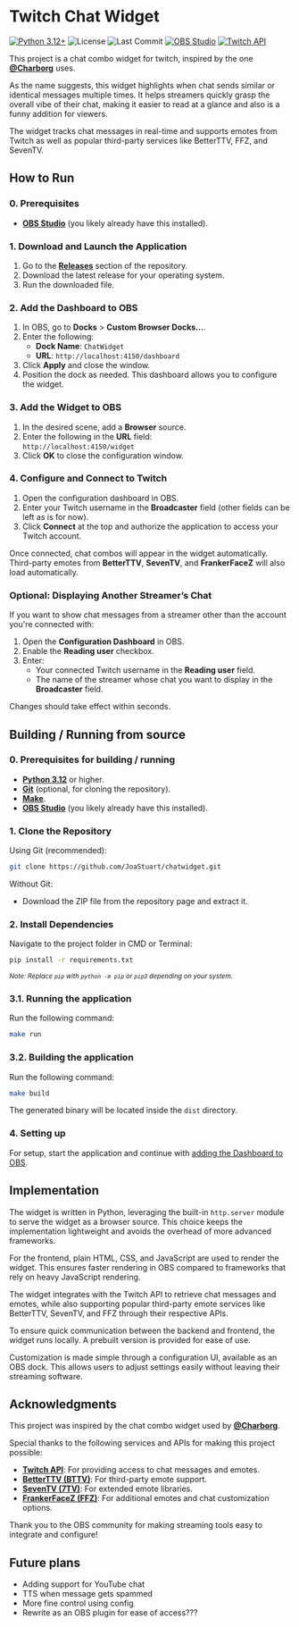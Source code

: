 # Twitch Chat Widget

[![Python 3.12+](https://img.shields.io/badge/Python-3.12%2B-blue?logo=python)](https://www.python.org/)
![License](https://img.shields.io/github/license/joastuart/chatwidget)
![Last Commit](https://img.shields.io/github/last-commit/joastuart/chatwidget)
[![OBS Studio](https://img.shields.io/badge/OBS_Studio-supported-green?logo=obsstudio)](https://obsproject.net/)
[![Twitch API](https://img.shields.io/badge/Twitch-API-%239146FF?logo=twitch)](https://dev.twtich.tv/)

This project is a chat combo widget for twitch, inspired by the one [**@Charborg**](https://twitch.tv/charborg) uses.

As the name suggests, this widget highlights when chat sends similar or identical messages multiple times. It helps streamers quickly grasp the overall vibe of their chat, making it easier to read at a glance and also is a funny addition for viewers.

The widget tracks chat messages in real-time and supports emotes from Twitch as well as popular third-party services like BetterTTV, FFZ, and SevenTV.

## How to Run

### 0. Prerequisites

- [**OBS Studio**](https://obsproject.com/download) (you likely already have this installed).

### 1. Download and Launch the Application

1. Go to the [**Releases**](https://github.com/JoaStuart/chatwidget/releases) section of the repository.
2. Download the latest release for your operating system.
3. Run the downloaded file.

### 2. Add the Dashboard to OBS

1. In OBS, go to **Docks** > **Custom Browser Docks...**.
2. Enter the following:
   - **Dock Name**: `ChatWidget`
   - **URL**: `http://localhost:4150/dashboard`
3. Click **Apply** and close the window.
4. Position the dock as needed. This dashboard allows you to configure the widget.

### 3. Add the Widget to OBS

1. In the desired scene, add a **Browser** source.
2. Enter the following in the **URL** field:  
   `http://localhost:4150/widget`
3. Click **OK** to close the configuration window.

### 4. Configure and Connect to Twitch

1. Open the configuration dashboard in OBS.
2. Enter your Twitch username in the **Broadcaster** field (other fields can be left as is for now).
3. Click **Connect** at the top and authorize the application to access your Twitch account.

Once connected, chat combos will appear in the widget automatically. Third-party emotes from **BetterTTV**, **SevenTV**, and **FrankerFaceZ** will also load automatically.

### Optional: Displaying Another Streamer’s Chat

If you want to show chat messages from a streamer other than the account you're connected with:

1. Open the **Configuration Dashboard** in OBS.
2. Enable the **Reading user** checkbox.
3. Enter:
   - Your connected Twitch username in the **Reading user** field.
   - The name of the streamer whose chat you want to display in the **Broadcaster** field.

Changes should take effect within seconds.

## Building / Running from source

### 0. Prerequisites for building / running

- [**Python 3.12**](https://www.python.org/downloads) or higher.
- [**Git**](https://git-scm.com/downloads) (optional, for cloning the repository).
- [**Make**](https://www.gnu.org/software/make/).
- [**OBS Studio**](https://obsproject.com/download) (you likely already have this installed).

### 1. Clone the Repository

Using Git (recommended):

```bash
git clone https://github.com/JoaStuart/chatwidget.git
```

Without Git:

- Download the ZIP file from the repository page and extract it.

### 2. Install Dependencies

Navigate to the project folder in CMD or Terminal:

```bash
pip install -r requirements.txt
```

<sub>_Note: Replace `pip` with `python -m pip` or `pip3` depending on your system._</sub>

### 3.1. Running the application

Run the following command:

```bash
make run
```

### 3.2. Building the application

Run the following command:

```bash
make build
```

The generated binary will be located inside the `dist` directory.

### 4. Setting up

For setup, start the application and continue with [adding the Dashboard to OBS](#2-add-the-dashboard-to-obs).

## Implementation

The widget is written in Python, leveraging the built-in `http.server` module to serve the widget as a browser source. This choice keeps the implementation lightweight and avoids the overhead of more advanced frameworks.

For the frontend, plain HTML, CSS, and JavaScript are used to render the widget. This ensures faster rendering in OBS compared to frameworks that rely on heavy JavaScript rendering.

The widget integrates with the Twitch API to retrieve chat messages and emotes, while also supporting popular third-party emote services like BetterTTV, SevenTV, and FFZ through their respective APIs.

To ensure quick communication between the backend and frontend, the widget runs locally. A prebuilt version is provided for ease of use.

Customization is made simple through a configuration UI, available as an OBS dock. This allows users to adjust settings easily without leaving their streaming software.

## Acknowledgments

This project was inspired by the chat combo widget used by [**@Charborg**](https://twitch.tv/charborg).

Special thanks to the following services and APIs for making this project possible:

- [**Twitch API**](https://dev.twitch.tv): For providing access to chat messages and emotes.
- [**BetterTTV (BTTV)**](https://betterttv.com): For third-party emote support.
- [**SevenTV (7TV)**](https://7tv.app): For extended emote libraries.
- [**FrankerFaceZ (FFZ)**](https://www.frankerfacez.com): For additional emotes and chat customization options.

Thank you to the OBS community for making streaming tools easy to integrate and configure!

## Future plans

- Adding support for YouTube chat
- TTS when message gets spammed
- More fine control using config
- Rewrite as an OBS plugin for ease of access???
